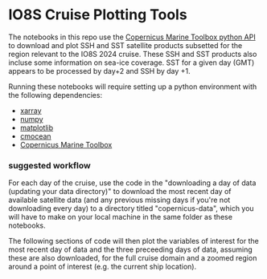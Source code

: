 # IO8S Cruise Plotting Tools

The notebooks in this repo use the [Copernicus Marine Toolbox python API](https://help.marine.copernicus.eu/en/articles/7970514-copernicus-marine-toolbox-installation) to download and plot SSH and SST satellite products subsetted for the region relevant to the IO8S 2024 cruise. These SSH and SST products also incluse some information on sea-ice coverage. SST for a given day (GMT) appears to be processed by day+2 and SSH by day +1.

Running these notebooks will require setting up a python environment with the following dependencies:
- [xarray](https://docs.xarray.dev/en/stable/)
- [numpy](https://numpy.org/)
- [matplotlib](https://matplotlib.org/)
- [cmocean](https://matplotlib.org/cmocean/)
- [Copernicus Marine Toolbox](https://help.marine.copernicus.eu/en/articles/7970514-copernicus-marine-toolbox-installation)


### suggested workflow

For each day of the cruise, use the code in the "downloading a day of data (updating your data directory)" to download the most recent day of available satellite data (and any previous missing days if you're not downloading every day) to a directory titled "copernicus-data", which you will have to make on your local machine in the same folder as these notebooks.

The following sections of code will then plot the variables of interest for the most recent day of data and the three preceeding days of data, assuming these are also downloaded, for the full cruise domain and a zoomed region around a point of interest (e.g. the current ship location). 
